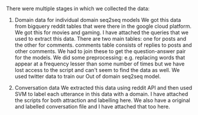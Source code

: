 
There were multiple stages in which we collected the data:

1) Domain data for individual domain seq2seq models
We got this data from bigquery reddit tables that were there in the google cloud platform. We got this for movies and gaming. I have attached the queries that we used to extract this data. There are two main tables: one for posts and the other for comments. comments table consists of replies to posts and other comments. We had to join these to get the question-answer pair for the models. We did some preprocessing: e.g. replacing words that appear at a frequency lesser than some number of times but we have lost access to the script and can't seem to find the data as well. We used twitter data to train our Out of domain seq2seq model.

2) Conversation data
We extracted this data using reddit API and then used SVM to label each utterance in this data with a domain. I have attached the scripts for both attraction and labelling here. We also have a original and labelled conversation file and I have attached that too here.
